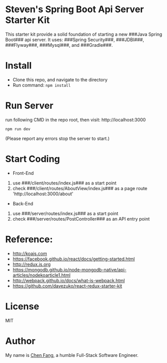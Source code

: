# Steven's Spring Boot Api Server Starter Kit
This starter kit provide a solid foundation of starting a new ###Java Spring Boot### api server.
It uses: ###Spring Security###, ###JDBI###, ###Flyway###, ###Mysql###, and ###Gradle###.

# Install
* Clone this repo, and navigate to the directory
* Run command: ```npm install```

# Run Server
run following CMD in the repo root, then visit: http://localhost:3000
```
npm run dev
```
(Please report any errors stop the server to start.)

# Start Coding
* Front-End
1. use ###/client/routes/index.js### as a start point
2. check ###/client/routes/AboutView/index.js### as a page route 'http://localhost:3000/about'
* Back-End
1. use ###/server/routes/index.js### as a start point
2. check ###/server/routes/PostController### as an API entry point

# Reference:
* http://koajs.com
* https://facebook.github.io/react/docs/getting-started.html
* http://redux.js.org
* https://mongodb.github.io/node-mongodb-native/api-articles/nodekoarticle1.html
* http://webpack.github.io/docs/what-is-webpack.html
* https://github.com/davezuko/react-redux-starter-kit

# License
MIT

# Author
My name is [Chen Fang](https://chen-fang.com/), a humble Full-Stack Software Engineer.
